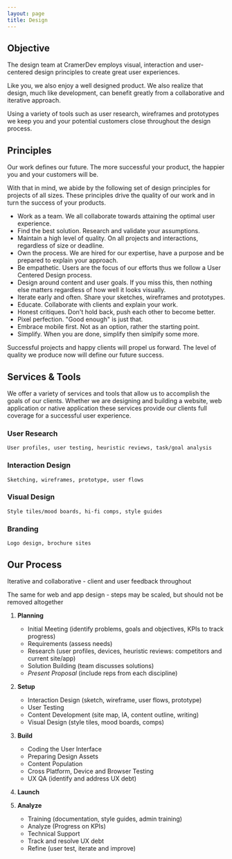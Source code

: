 ```yaml
---
layout: page
title: Design
---
```



## Objective
The design team at CramerDev employs visual, interaction and user-centered design principles to create great user experiences.

Like you, we also enjoy a well designed product. We also realize that design, much like development, can benefit greatly from a collaborative and iterative approach. 

Using a variety of tools such as user research, wireframes and prototypes we keep you and your potential customers close throughout the design process. 

## Principles
Our work defines our future. The more successful your product, the happier you and your customers will be. 

With that in mind, we abide by the following set of design principles for projects of all sizes. These principles drive the quality of our work and in turn the success of your products.

* Work as a team. We all collaborate towards attaining the optimal user experience.
* Find the best solution. Research and validate your assumptions. 
* Maintain a high level of quality. On all projects and interactions, regardless of size or deadline.
* Own the process. We are hired for our expertise, have a purpose and be prepared to explain your approach. 
* Be empathetic. Users are the focus of our efforts thus we follow a User Centered Design process.
* Design around content and user goals. If you miss this, then nothing else matters regardless of how well it looks visually.
* Iterate early and often. Share your sketches, wireframes and prototypes. 
* Educate. Collaborate with clients and explain your work.
* Honest critiques. Don't hold back, push each other to become better.
* Pixel perfection. "Good enough" is just that. 
* Embrace mobile first. Not as an option, rather the starting point.
* Simplify. When you are done, simplify then simlpify some more.

Successful projects and happy clients will propel us forward. The level of quality we produce now will define our future success.

## Services & Tools
We offer a variety of services and tools that allow us to accomplish the goals of our clients. Whether we are designing and building a website, web application or native application these services provide our clients full coverage for a successful user experience.

### **User Research** 
	User profiles, user testing, heuristic reviews, task/goal analysis

### **Interaction Design**
	Sketching, wireframes, prototype, user flows

### **Visual Design**
	Style tiles/mood boards, hi-fi comps, style guides

### **Branding**
	Logo design, brochure sites

## Our Process 
Iterative and collaborative - client and user feedback throughout

The same for web and app design - steps may be scaled, but should not be removed altogether

1. **Planning**
	- Initial Meeting (identify problems, goals and objectives, KPIs to track progress)
	- Requirements (assess needs)
	- Research (user profiles, devices, heuristic reviews: competitors and current site/app)
	- Solution Building (team discusses solutions)
	- *Present Proposal* (include reps from each discipline)

2. **Setup**
	- Interaction Design (sketch, wireframe, user flows, prototype)
	- User Testing
	- Content Development (site map, IA, content outline, writing)
	- Visual Design (style tiles, mood boards, comps)

3. **Build**
	- Coding the User Interface
	- Preparing Design Assets
	- Content Population
	- Cross Platform, Device and Browser Testing
	- UX QA (identify and address UX debt)

4. **Launch**

5. **Analyze**
	- Training (documentation, style guides, admin training)
	- Analyze (Progress on KPIs)
	- Technical Support
	- Track and resolve UX debt
	- Refine (user test, iterate and improve)


